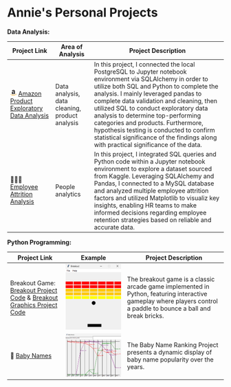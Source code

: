 
# Annie's Personal Projects

**Data Analysis:**

| Project Link | Area of Analysis | Project Description | 
|---|---|---|
| <img src="https://github.com/anniecnchang/annie-personal-projects/blob/main/data-analysis/amazon.png" alt="Alt text" width="15" height="15"> [Amazon Product Exploratory Data Analysis](https://github.com/anniecnchang/annie-personal-projects/blob/main/data-analysis/Amazon%20Products%20Exploratory%20Data%20Analysis.ipynb) | Data analysis, data cleaning, product analysis | In this project, I connected the local PostgreSQL to Jupyter notebook environment via SQLAlchemy in order to utilize both SQL and Python to complete the analysis. I mainly leveraged pandas to complete data validation and cleaning, then utilized SQL to conduct exploratory data analysis to determine top-performing categories and products. Furthermore, hypothesis testing is conducted to confirm statistical significance of the findings along with practical significance of the data.
| 👩🏻‍⚕️ [Employee Attrition Analysis](https://github.com/anniecnchang/annie-personal-projects/blob/main/data-analysis/Employee%20Attrition%20Analysis.ipynb) | People analytics | In this project, I integrated SQL queries and Python code within a Jupyter notebook environment to explore a dataset sourced from Kaggle. Leveraging SQLAlchemy and Pandas, I connected to a MySQL database and analyzed multiple employee attrition factors and utilized Matplotlib to visualiz key insights, enabling HR teams to make informed decisions regarding employee retention strategies based on reliable and accurate data. |   

**Python Programming:**

| Project Link | Example | Project Description | 
|---|---|---|
| Breakout Game: [Breakout Project Code](https://github.com/anniecnchang/annie-personal-projects/blob/main/python-programming/breakout.py) & [Breakout Graphics Project Code](https://github.com/anniecnchang/annie-personal-projects/blob/main/python-programming/breakoutgraphics.py) | ![Image Alt Text](https://github.com/anniecnchang/annie-personal-projects/blob/main/python-programming/breakoutpic.png) | The breakout game is a classic arcade game implemented in Python, featuring interactive gameplay where players control a paddle to bounce a ball and break bricks.
| 👩 [Baby Names](https://github.com/anniecnchang/annie-personal-projects/blob/main/python-programming/babygraphics.py) | ![Image Alt Text](https://github.com/anniecnchang/annie-personal-projects/blob/main/python-programming/babynamespic.png) | The Baby Name Ranking Project presents a dynamic display of baby name popularity over the years. |

